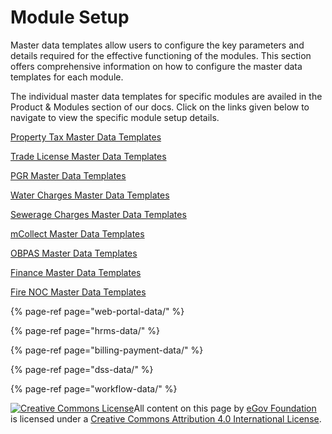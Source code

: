 # Module Setup

Master data templates allow users to configure the key parameters and details required for the effective functioning of the modules. This section offers comprehensive information on how to configure the master data templates for each module.

The individual master data templates for specific modules are availed in the Product & Modules section of our docs. Click on the links given below to navigate to view the specific module setup details.

[Property Tax Master Data Templates](../../../modules/property-tax/pt-master-data-templates/)

[Trade License Master Data Templates](../../../modules/trade-license-tl/tl-master-data-templates/)

[PGR Master Data Templates](../../../modules/public-grievances-and-redressal/pgr-master-data-templates/)

[Water Charges Master Data Templates](../../../modules/water-and-sewerage/water-charges-master-data-templates/)

[Sewerage Charges Master Data Templates](../../../modules/water-and-sewerage/sewerage-charges-master-data-templates/)

[mCollect Master Data Templates](../../../modules/mcollect-mcs/mcollect-master-data-templates/)

[OBPAS Master Data Templates](../../../modules/online-building-plan-approval-system-obpas/obpas-master-data-templates/)

[Finance Master Data Templates](../../../modules/finance/finance-master-data-templates/)

[Fire NOC Master Data Templates](../../../modules/fire-noc/fire-noc-master-data-templates/)

{% page-ref page="web-portal-data/" %}

{% page-ref page="hrms-data/" %}

{% page-ref page="billing-payment-data/" %}

{% page-ref page="dss-data/" %}

{% page-ref page="workflow-data/" %}

[![Creative Commons License](https://i.creativecommons.org/l/by/4.0/80x15.png)​](http://creativecommons.org/licenses/by/4.0/)All content on this page by [eGov Foundation](https://egov.org.in/) is licensed under a [Creative Commons Attribution 4.0 International License](http://creativecommons.org/licenses/by/4.0/).


